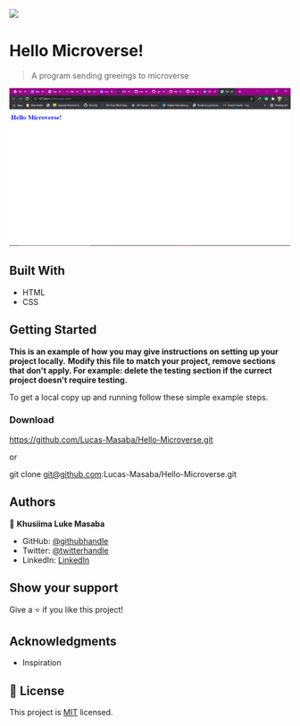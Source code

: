 ![](https://img.shields.io/badge/Microverse-blueviolet)

# Hello Microverse!

> A program sending greeings to microverse

![screenshot](./screenshot.png)




## Built With

- HTML
- CSS


## Getting Started

**This is an example of how you may give instructions on setting up your project locally.**
**Modify this file to match your project, remove sections that don't apply. For example: delete the testing section if the currect project doesn't require testing.**


To get a local copy up and running follow these simple example steps.

### Download 
https://github.com/Lucas-Masaba/Hello-Microverse.git
 
or
 
git clone git@github.com:Lucas-Masaba/Hello-Microverse.git



## Authors

👤 **Khusiima Luke Masaba**

- GitHub: [@githubhandle](https://github.com/Lucas-Masaba)
- Twitter: [@twitterhandle](https://twitter.com/MasabaLuke)
- LinkedIn: [LinkedIn](https://linkedin.com/in/khusiima-luke-masaba-59060a121)





## Show your support

Give a ⭐️ if you like this project!

## Acknowledgments


- Inspiration


## 📝 License

This project is [MIT](./MIT.md) licensed.
